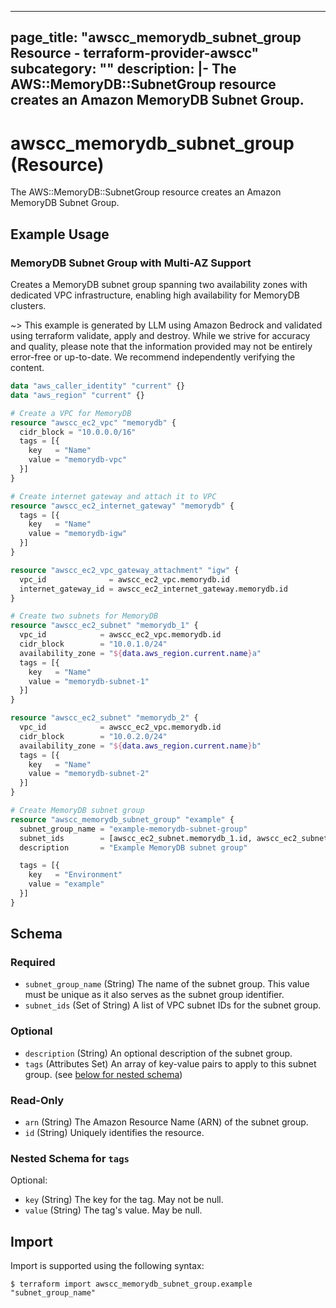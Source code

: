 
---
page_title: "awscc_memorydb_subnet_group Resource - terraform-provider-awscc"
subcategory: ""
description: |-
  The AWS::MemoryDB::SubnetGroup resource creates an Amazon MemoryDB Subnet Group.
---

# awscc_memorydb_subnet_group (Resource)

The AWS::MemoryDB::SubnetGroup resource creates an Amazon MemoryDB Subnet Group.

## Example Usage

### MemoryDB Subnet Group with Multi-AZ Support

Creates a MemoryDB subnet group spanning two availability zones with dedicated VPC infrastructure, enabling high availability for MemoryDB clusters.

~> This example is generated by LLM using Amazon Bedrock and validated using terraform validate, apply and destroy. While we strive for accuracy and quality, please note that the information provided may not be entirely error-free or up-to-date. We recommend independently verifying the content.

```terraform
data "aws_caller_identity" "current" {}
data "aws_region" "current" {}

# Create a VPC for MemoryDB
resource "awscc_ec2_vpc" "memorydb" {
  cidr_block = "10.0.0.0/16"
  tags = [{
    key   = "Name"
    value = "memorydb-vpc"
  }]
}

# Create internet gateway and attach it to VPC
resource "awscc_ec2_internet_gateway" "memorydb" {
  tags = [{
    key   = "Name"
    value = "memorydb-igw"
  }]
}

resource "awscc_ec2_vpc_gateway_attachment" "igw" {
  vpc_id              = awscc_ec2_vpc.memorydb.id
  internet_gateway_id = awscc_ec2_internet_gateway.memorydb.id
}

# Create two subnets for MemoryDB
resource "awscc_ec2_subnet" "memorydb_1" {
  vpc_id            = awscc_ec2_vpc.memorydb.id
  cidr_block        = "10.0.1.0/24"
  availability_zone = "${data.aws_region.current.name}a"
  tags = [{
    key   = "Name"
    value = "memorydb-subnet-1"
  }]
}

resource "awscc_ec2_subnet" "memorydb_2" {
  vpc_id            = awscc_ec2_vpc.memorydb.id
  cidr_block        = "10.0.2.0/24"
  availability_zone = "${data.aws_region.current.name}b"
  tags = [{
    key   = "Name"
    value = "memorydb-subnet-2"
  }]
}

# Create MemoryDB subnet group
resource "awscc_memorydb_subnet_group" "example" {
  subnet_group_name = "example-memorydb-subnet-group"
  subnet_ids        = [awscc_ec2_subnet.memorydb_1.id, awscc_ec2_subnet.memorydb_2.id]
  description       = "Example MemoryDB subnet group"

  tags = [{
    key   = "Environment"
    value = "example"
  }]
}
```

<!-- schema generated by tfplugindocs -->
## Schema

### Required

- `subnet_group_name` (String) The name of the subnet group. This value must be unique as it also serves as the subnet group identifier.
- `subnet_ids` (Set of String) A list of VPC subnet IDs for the subnet group.

### Optional

- `description` (String) An optional description of the subnet group.
- `tags` (Attributes Set) An array of key-value pairs to apply to this subnet group. (see [below for nested schema](#nestedatt--tags))

### Read-Only

- `arn` (String) The Amazon Resource Name (ARN) of the subnet group.
- `id` (String) Uniquely identifies the resource.

<a id="nestedatt--tags"></a>
### Nested Schema for `tags`

Optional:

- `key` (String) The key for the tag. May not be null.
- `value` (String) The tag's value. May be null.

## Import

Import is supported using the following syntax:

```shell
$ terraform import awscc_memorydb_subnet_group.example "subnet_group_name"
```
